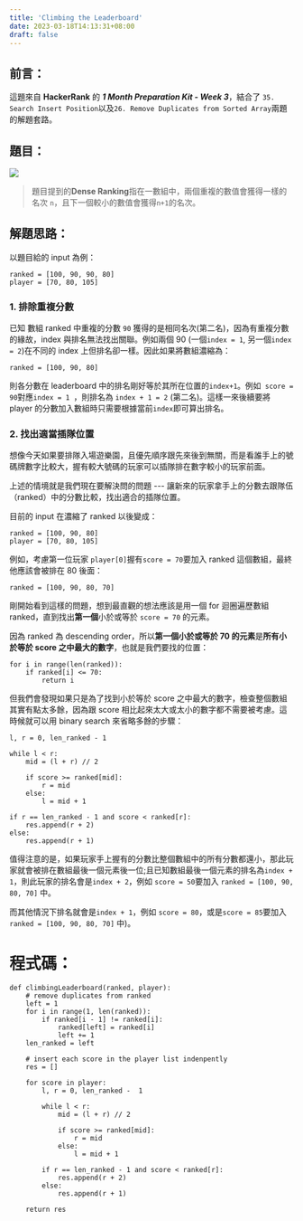 ```yaml
---
title: 'Climbing the Leaderboard'
date: 2023-03-18T14:13:31+08:00
draft: false
---
```


## 前言：

這題來自 **HackerRank** 的 **_1 Month Preparation Kit - Week 3_**，結合了 `35. Search Insert Position`以及`26. Remove Duplicates from Sorted Array`兩題的解題套路。

## 題目：

![](/img/climbing_the_leaderboard.png)

> 題目提到的**Dense Ranking**指在一數組中，兩個重複的數值會獲得一樣的名次 `n`，且下一個較小的數值會獲得`n+1`的名次。

## 解題思路：

以題目給的 input 為例：

```
ranked = [100, 90, 90, 80]
player = [70, 80, 105]
```

### 1. 排除重複分數

已知 數組 ranked 中重複的分數 `90` 獲得的是相同名次(第二名)，因為有重複分數的緣故，index 與排名無法找出關聯。例如兩個 90 (一個`index = 1`, 另一個`index = 2`)在不同的 index 上但排名卻一樣。因此如果將數組濃縮為：

```
ranked = [100, 90, 80]
```

則各分數在 leaderboard 中的排名剛好等於其所在位置的`index+1`。例如` score = 90`對應`index = 1 `，則排名為 `index + 1 = 2` (第二名)。這樣一來後續要將 player 的分數加入數組時只需要根據當前`index`即可算出排名。

### 2. 找出適當插隊位置

想像今天如果要排隊入場遊樂園，且優先順序跟先來後到無關，而是看誰手上的號碼牌數字比較大，握有較大號碼的玩家可以插隊排在數字較小的玩家前面。

上述的情境就是我們現在要解決問的問題 --- 讓新來的玩家拿手上的分數去跟隊伍（ranked）中的分數比較，找出適合的插隊位置。

目前的 input 在濃縮了 ranked 以後變成：

```
ranked = [100, 90, 80]
player = [70, 80, 105]
```

例如，考慮第一位玩家 `player[0]`握有`score = 70`要加入 ranked 這個數組，最終他應該會被排在 80 後面：

```
ranked = [100, 90, 80, 70]
```

剛開始看到這樣的問題，想到最直觀的想法應該是用一個 for 迴圈遍歷數組 ranked，直到找出**第一個**小於或等於 `score = 70` 的元素。

因為 ranked 為 descending order，所以**第一個小於或等於 70 的元素**是**所有小於等於 score 之中最大的數字**，也就是我們要找的位置：

```
for i in range(len(ranked)):
	if ranked[i] <= 70:
		return i
```

但我們會發現如果只是為了找到小於等於 score 之中最大的數字，檢查整個數組其實有點太多餘，因為跟 score 相比起來太大或太小的數字都不需要被考慮。這時候就可以用 binary search 來省略多餘的步驟：

```
l, r = 0, len_ranked - 1

while l < r:
	mid = (l + r) // 2

	if score >= ranked[mid]:
		r = mid
	else:
		l = mid + 1

if r == len_ranked - 1 and score < ranked[r]:
	res.append(r + 2)
else:
	res.append(r + 1)
```

值得注意的是，如果玩家手上握有的分數比整個數組中的所有分數都還小，那此玩家就會被排在數組最後一個元素後一位;且已知數組最後一個元素的排名為`index + 1`，則此玩家的排名會是`index + 2`，例如 `score = 50`要加入 `ranked = [100, 90, 80, 70]` 中。

而其他情況下排名就會是`index + 1`，例如 `score = 80`，或是`score = 85`要加入 `ranked = [100, 90, 80, 70]` 中)。

# 程式碼：

```
def climbingLeaderboard(ranked, player):
    # remove duplicates from ranked
    left = 1
    for i in range(1, len(ranked)):
        if ranked[i - 1] != ranked[i]:
            ranked[left] = ranked[i]
            left += 1
    len_ranked = left

    # insert each score in the player list indenpently
    res = []

    for score in player:
        l, r = 0, len_ranked -  1

        while l < r:
            mid = (l + r) // 2

            if score >= ranked[mid]:
                r = mid
            else:
                l = mid + 1

        if r == len_ranked - 1 and score < ranked[r]:
            res.append(r + 2)
        else:
            res.append(r + 1)

    return res
```
